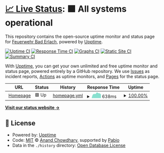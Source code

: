 # [📈 Live Status](https://status.feuerwehr-bad-erlach.at): <!--live status--> **🟩 All systems operational**

This repository contains the open-source uptime monitor and status page for [Feuerwehr Bad Erlach](https://www.feuerwehr-bad-erlach.at), powered by [Upptime](https://github.com/upptime/upptime).

[![Uptime CI](https://github.com/Feuerwehr-Bad-Erlach/status/workflows/Uptime%20CI/badge.svg)](https://github.com/Feuerwehr-Bad-Erlach/status/actions?query=workflow%3A%22Uptime+CI%22)
[![Response Time CI](https://github.com/Feuerwehr-Bad-Erlach/status/workflows/Response%20Time%20CI/badge.svg)](https://github.com/Feuerwehr-Bad-Erlach/status/actions?query=workflow%3A%22Response+Time+CI%22)
[![Graphs CI](https://github.com/Feuerwehr-Bad-Erlach/status/workflows/Graphs%20CI/badge.svg)](https://github.com/Feuerwehr-Bad-Erlach/status/actions?query=workflow%3A%22Graphs+CI%22)
[![Static Site CI](https://github.com/Feuerwehr-Bad-Erlach/status/workflows/Static%20Site%20CI/badge.svg)](https://github.com/Feuerwehr-Bad-Erlach/status/actions?query=workflow%3A%22Static+Site+CI%22)
[![Summary CI](https://github.com/Feuerwehr-Bad-Erlach/status/workflows/Summary%20CI/badge.svg)](https://github.com/Feuerwehr-Bad-Erlach/status/actions?query=workflow%3A%22Summary+CI%22)

With [Upptime](https://upptime.js.org), you can get your own unlimited and free uptime monitor and status page, powered entirely by a GitHub repository. We use [Issues](https://github.com/Feuerwehr-Bad-Erlach/status/issues) as incident reports, [Actions](https://github.com/Feuerwehr-Bad-Erlach/status/actions) as uptime monitors, and [Pages](https://status.feuerwehr-bad-erlach.at) for the status page.

<!--start: status pages-->
<!-- This summary is generated by Upptime (https://github.com/upptime/upptime) -->
<!-- Do not edit this manually, your changes will be overwritten -->
<!-- prettier-ignore -->
| URL | Status | History | Response Time | Uptime |
| --- | ------ | ------- | ------------- | ------ |
| <img alt="" src="https://www.feuerwehr-bad-erlach.at/wp-content/uploads/2020/07/cropped-Logo-Homepage-2.png" height="13"> [Homepage](https://www.feuerwehr-bad-erlach.at) | 🟩 Up | [homepage.yml](https://github.com/feuerwehr-bad-erlach/status/commits/HEAD/history/homepage.yml) | <details><summary><img alt="Response time graph" src="./graphs/homepage/response-time-week.png" height="20"> 638ms</summary><br><a href="https://status.feuerwehr-bad-erlach.at/history/homepage"><img alt="Response time 706" src="https://img.shields.io/endpoint?url=https%3A%2F%2Fraw.githubusercontent.com%2Ffeuerwehr-bad-erlach%2Fstatus%2FHEAD%2Fapi%2Fhomepage%2Fresponse-time.json"></a><br><a href="https://status.feuerwehr-bad-erlach.at/history/homepage"><img alt="24-hour response time 531" src="https://img.shields.io/endpoint?url=https%3A%2F%2Fraw.githubusercontent.com%2Ffeuerwehr-bad-erlach%2Fstatus%2FHEAD%2Fapi%2Fhomepage%2Fresponse-time-day.json"></a><br><a href="https://status.feuerwehr-bad-erlach.at/history/homepage"><img alt="7-day response time 638" src="https://img.shields.io/endpoint?url=https%3A%2F%2Fraw.githubusercontent.com%2Ffeuerwehr-bad-erlach%2Fstatus%2FHEAD%2Fapi%2Fhomepage%2Fresponse-time-week.json"></a><br><a href="https://status.feuerwehr-bad-erlach.at/history/homepage"><img alt="30-day response time 633" src="https://img.shields.io/endpoint?url=https%3A%2F%2Fraw.githubusercontent.com%2Ffeuerwehr-bad-erlach%2Fstatus%2FHEAD%2Fapi%2Fhomepage%2Fresponse-time-month.json"></a><br><a href="https://status.feuerwehr-bad-erlach.at/history/homepage"><img alt="1-year response time 706" src="https://img.shields.io/endpoint?url=https%3A%2F%2Fraw.githubusercontent.com%2Ffeuerwehr-bad-erlach%2Fstatus%2FHEAD%2Fapi%2Fhomepage%2Fresponse-time-year.json"></a></details> | <details><summary><a href="https://status.feuerwehr-bad-erlach.at/history/homepage">100.00%</a></summary><a href="https://status.feuerwehr-bad-erlach.at/history/homepage"><img alt="All-time uptime 100.00%" src="https://img.shields.io/endpoint?url=https%3A%2F%2Fraw.githubusercontent.com%2Ffeuerwehr-bad-erlach%2Fstatus%2FHEAD%2Fapi%2Fhomepage%2Fuptime.json"></a><br><a href="https://status.feuerwehr-bad-erlach.at/history/homepage"><img alt="24-hour uptime 100.00%" src="https://img.shields.io/endpoint?url=https%3A%2F%2Fraw.githubusercontent.com%2Ffeuerwehr-bad-erlach%2Fstatus%2FHEAD%2Fapi%2Fhomepage%2Fuptime-day.json"></a><br><a href="https://status.feuerwehr-bad-erlach.at/history/homepage"><img alt="7-day uptime 100.00%" src="https://img.shields.io/endpoint?url=https%3A%2F%2Fraw.githubusercontent.com%2Ffeuerwehr-bad-erlach%2Fstatus%2FHEAD%2Fapi%2Fhomepage%2Fuptime-week.json"></a><br><a href="https://status.feuerwehr-bad-erlach.at/history/homepage"><img alt="30-day uptime 100.00%" src="https://img.shields.io/endpoint?url=https%3A%2F%2Fraw.githubusercontent.com%2Ffeuerwehr-bad-erlach%2Fstatus%2FHEAD%2Fapi%2Fhomepage%2Fuptime-month.json"></a><br><a href="https://status.feuerwehr-bad-erlach.at/history/homepage"><img alt="1-year uptime 100.00%" src="https://img.shields.io/endpoint?url=https%3A%2F%2Fraw.githubusercontent.com%2Ffeuerwehr-bad-erlach%2Fstatus%2FHEAD%2Fapi%2Fhomepage%2Fuptime-year.json"></a></details>

<!--end: status pages-->

[**Visit our status website →**](https://status.feuerwehr-bad-erlach.at)

## 📄 License

- Powered by: [Upptime](https://github.com/upptime/upptime)
- Code: [MIT](./LICENSE) © [Anand Chowdhary](https://anandchowdhary.com), supported by [Pabio](https://pabio.com)
- Data in the `./history` directory: [Open Database License](https://opendatacommons.org/licenses/odbl/1-0/)
